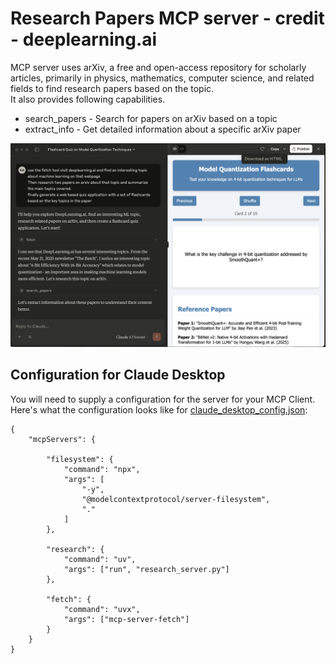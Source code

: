 # Research Papers MCP server - credit - deeplearning.ai

MCP server uses arXiv, a free and open-access repository for scholarly articles, primarily in physics, mathematics, computer science, and related fields to find research papers based on the topic.  
It also provides following capabilities.
- search_papers - Search for papers on arXiv based on a topic
- extract_info - Get detailed information about a specific arXiv paper

![Sample](images/claude-python-agent.png)

## Configuration for Claude Desktop

You will need to supply a configuration for the server for your MCP Client. Here's what the configuration looks like for [claude_desktop_config.json](https://modelcontextprotocol.io/quickstart/user):

```
{
    "mcpServers": {
        
        "filesystem": {
            "command": "npx",
            "args": [
                "-y",
                "@modelcontextprotocol/server-filesystem",
                "."
            ]
        },
        
        "research": {
            "command": "uv",
            "args": ["run", "research_server.py"]
        },
        
        "fetch": {
            "command": "uvx",
            "args": ["mcp-server-fetch"]
        }
    }
}
```







